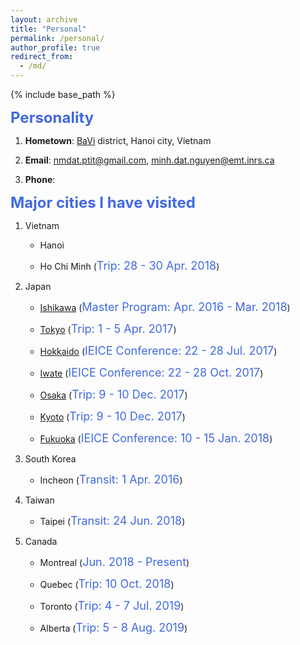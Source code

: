 ```yaml
---
layout: archive
title: "Personal"
permalink: /personal/
author_profile: true
redirect_from:
  - /md/
---
```


{% include base_path %}

**<font size="5" color="#4169E1">Personality</font>** 

1. **Hometown**: [BaVi](https://www.google.com/maps/place/Ph%C3%BA+Ch%C3%A2u,+Ba+V%C3%AC,+Hanoi,+Vietnam/@21.2330201,105.4124663,14z/data=!3m1!4b1!4m5!3m4!1s0x3134f35ffc232bdb:0x9287b9d4b0916cf2!8m2!3d21.2378481!4d105.4360963) district, Hanoi city, Vietnam

2. **Email**: nmdat.ptit@gmail.com, minh.dat.nguyen@emt.inrs.ca

3. **Phone**: 

**<font size="5" color="#4169E1">Major cities I have visited</font>**

1. Vietnam
	- Hanoi 

	- Ho Chi Minh (<font size="4" color="#4169E1">Trip: 28 - 30 Apr. 2018</font>)

2. Japan 

	- [Ishikawa](https://www.google.com/maps/place/Ishikawa,+Japan/@36.9574386,135.6832852,8z/data=!3m1!4b1!4m5!3m4!1s0x5ff17e5ec1bc1aef:0x4bd43c138d189ab4!8m2!3d36.3260317!4d136.5289653) (<font size="4" color="#4169E1">Master Program: Apr. 2016 - Mar. 2018</font>)

	- [Tokyo](https://www.google.com/maps/place/Tokyo,+Japan/@35.5090627,139.2093901,9z/data=!3m1!4b1!4m5!3m4!1s0x605d1b87f02e57e7:0x2e01618b22571b89!8m2!3d35.6761919!4d139.6503106) (<font size="4" color="#4169E1">Trip: 1 - 5 Apr. 2017</font>)

	- [Hokkaido](https://www.google.com/maps/place/Hokkaido+University/@43.421133,140.4793487,7z/data=!4m13!1m7!3m6!1s0x5f9f59209f6c888b:0x1c3cc3564fce038f!2sHokkaido,+Japan!3b1!8m2!3d43.2203266!4d142.8634737!3m4!1s0x0:0x425f98023e0b86d5!8m2!3d43.0779162!4d141.339798) (<font size="4" color="#4169E1">IEICE Conference: 22 - 28 Jul. 2017</font>)

	- [Iwate](https://www.google.com/maps/place/Morioka,+Iwate,+Japan/@39.7471393,141.1212652,11z/data=!3m1!4b1!4m5!3m4!1s0x5f85755195bcfe01:0x1f3c2dde5b005696!8m2!3d39.7019558!4d141.1543303 ) (<font size="4" color="#4169E1">IEICE Conference: 22 - 28 Oct. 2017</font>)

	- [Osaka](https://www.google.com/maps/place/Osaka,+Japan/@34.6159666,134.5385735,9z/data=!4m5!3m4!1s0x6000e6553406e2e1:0xc55bc16ee46a2fe7!8m2!3d34.6937249!4d135.5022535) (<font size="4" color="#4169E1">Trip: 9 - 10 Dec. 2017</font>)

	- [Kyoto](https://www.google.com/maps/place/Kyoto,+Japan/@35.0984404,135.5787908,11z/data=!3m1!4b1!4m5!3m4!1s0x6001a8d6cd3cc3f1:0xc0961d366bbb1d3d!8m2!3d35.011564!4d135.7681489) (<font size="4" color="#4169E1">Trip: 9 - 10 Dec. 2017</font>)

	- [Fukuoka](https://www.google.com/maps/place/Fukuoka,+Japan/@33.4215478,130.3039437,9z/data=!4m5!3m4!1s0x3541eda1e9848429:0xf60a729936398783!8m2!3d33.5901838!4d130.4016888) (<font size="4" color="#4169E1">IEICE Conference: 10 - 15 Jan. 2018</font>)


3. South Korea

	- Incheon (<font size="4" color="#4169E1">Transit: 1 Apr. 2016</font>)

4. Taiwan

	- Taipei (<font size="4" color="#4169E1">Transit: 24 Jun. 2018</font>)

5. Canada

	- Montreal (<font size="4" color="#4169E1">Jun. 2018 - Present</font>)

	- Quebec (<font size="4" color="#4169E1">Trip: 10 Oct. 2018</font>)

	- Toronto (<font size="4" color="#4169E1">Trip: 4 - 7 Jul. 2019</font>)

	- Alberta (<font size="4" color="#4169E1">Trip: 5 - 8 Aug. 2019</font>)
